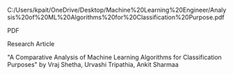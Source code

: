 C:/Users/kpait/OneDrive/Desktop/Machine%20Learning%20Engineer/Analysis%20of%20ML%20Algorithms%20for%20Classification%20Purpose.pdf

PDF

Research Article

"A Comparative Analysis of Machine Learning Algorithms for Classification Purposes"
by Vraj Shetha, Urvashi Tripathia, Ankit Sharmaa
